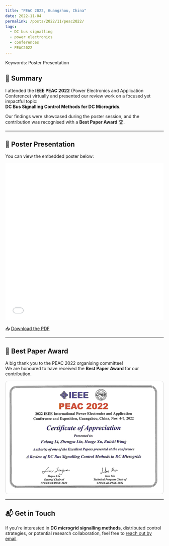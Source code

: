 ```yaml
---
title: "PEAC 2022, Guangzhou, China"
date: 2022-11-04
permalink: /posts/2022/11/peac2022/
tags:
  - DC bus signalling
  - power electronics
  - conferences
  - PEAC2022
---
```


Keywords: Poster Presentation


## 🧾 Summary

I attended the **IEEE PEAC 2022** (Power Electronics and Application Conference) virtually and presented our review work on a focused yet impactful topic:  
**DC Bus Signalling Control Methods for DC Microgrids**.

Our findings were showcased during the poster session, and the contribution was recognised with a **Best Paper Award** 🏆.

---

## 📌 Poster Presentation

You can view the embedded poster below:

<iframe src="/files/PEAC2022_poster.pdf" width="100%" height="500" frameborder="0"></iframe>

📥 [Download the PDF](/files/PEAC2022_poster.pdf)

---

## 🏅 Best Paper Award

A big thank you to the PEAC 2022 organising committee!  
We are honoured to have received the **Best Paper Award** for our contribution.

<div style="text-align: center;">
  <img src="/images/timeline/PEAC2022_certificate.png" alt="Best Paper Award Certificate" style="max-width: 500px; border: 1px solid #ccc; border-radius: 8px;" />
</div>

---

## 📬 Get in Touch

If you're interested in **DC microgrid signalling methods**, distributed control strategies, or potential research collaboration, feel free to [reach out by email](mailto:fulong.li@ieee.org).
